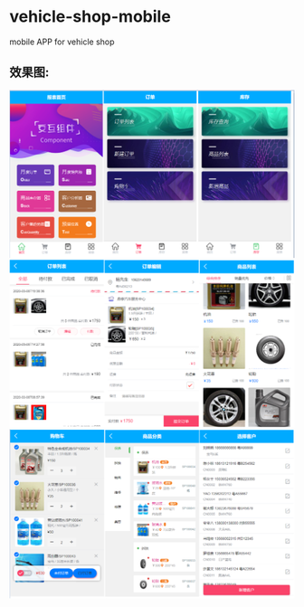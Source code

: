 # vehicle-shop-mobile
mobile APP for vehicle shop

## 效果图:

![Image text](https://github.com/xiexiaobiao/vehicle-shop-mobile/blob/master/static/3103.png)
![Image text](https://github.com/xiexiaobiao/vehicle-shop-mobile/blob/master/static/3104.png)
![Image text](https://github.com/xiexiaobiao/vehicle-shop-mobile/blob/master/static/3105.png)